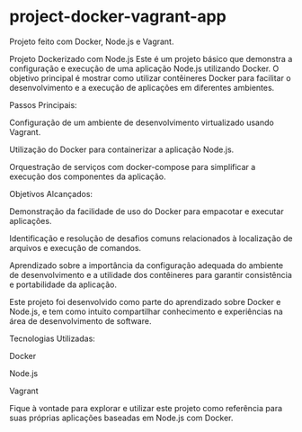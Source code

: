# project-docker-vagrant-app
Projeto feito com Docker, Node.js e Vagrant. 


Projeto Dockerizado com Node.js
Este é um projeto básico que demonstra a configuração e execução de uma aplicação Node.js utilizando Docker. O objetivo principal é mostrar como utilizar contêineres Docker para facilitar o desenvolvimento e a execução de aplicações em diferentes ambientes.

Passos Principais:

Configuração de um ambiente de desenvolvimento virtualizado usando Vagrant.

Utilização do Docker para containerizar a aplicação Node.js.

Orquestração de serviços com docker-compose para simplificar a execução dos componentes da aplicação.

Objetivos Alcançados:

Demonstração da facilidade de uso do Docker para empacotar e executar aplicações.

Identificação e resolução de desafios comuns relacionados à localização de arquivos e execução de comandos.

Aprendizado sobre a importância da configuração adequada do ambiente de desenvolvimento e a utilidade dos contêineres para garantir consistência e portabilidade da aplicação.

Este projeto foi desenvolvido como parte do aprendizado sobre Docker e Node.js, e tem como intuito compartilhar conhecimento e experiências na área de desenvolvimento de software.

Tecnologias Utilizadas:

Docker

Node.js

Vagrant

Fique à vontade para explorar e utilizar este projeto como referência para suas próprias aplicações baseadas em Node.js com Docker.
